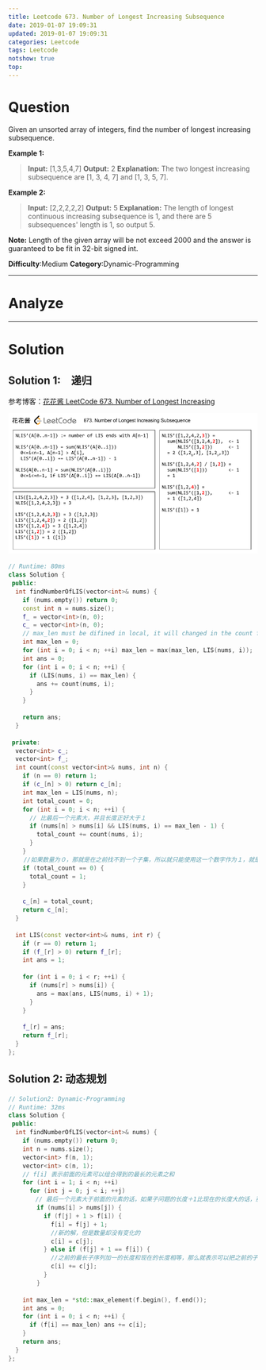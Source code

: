 ```yaml
---
title: Leetcode 673. Number of Longest Increasing Subsequence
date: 2019-01-07 19:09:31
updated: 2019-01-07 19:09:31
categories: Leetcode
tags: Leetcode
notshow: true
top:
---
```


# Question

Given an unsorted array of integers, find the number of longest increasing subsequence.

**Example 1:**  

> **Input:** [1,3,5,4,7]
> **Output:** 2
> **Explanation:** The two longest increasing subsequence are [1, 3, 4, 7] and [1, 3, 5, 7].

**Example 2:**  

> **Input:** [2,2,2,2,2]
> **Output:** 5
> **Explanation:** The length of longest continuous increasing subsequence is 1, and there are 5 subsequences' length is 1, so output 5.

**Note:**  Length of the given array will be not exceed 2000 and the answer is guaranteed to be fit in 32-bit signed int.

**Difficulty**:Medium
**Category**:Dynamic-Programming

<!-- more -->

------------

# Analyze

------------

# Solution

## Solution 1:　递归

参考博客：[花花酱 LeetCode 673. Number of Longest Increasing ](http://zxi.mytechroad.com/blog/dynamic-programming/leetcode-673-number-of-longest-increasing-subsequence/)

![](/images/in-post/2019-01-07-Leetcode-673-Number-of-Longest-Increasing-Subsequence/2019-01-08-19-03-20.png)

```cpp
// Runtime: 80ms
class Solution {
 public:
  int findNumberOfLIS(vector<int>& nums) {
    if (nums.empty()) return 0;
    const int n = nums.size();
    f_ = vector<int>(n, 0);
    c_ = vector<int>(n, 0);
    // max_len must be difined in local, it will changed in the count function
    int max_len = 0;
    for (int i = 0; i < n; ++i) max_len = max(max_len, LIS(nums, i));
    int ans = 0;
    for (int i = 0; i < n; ++i) {
      if (LIS(nums, i) == max_len) {
        ans += count(nums, i);
      }
    }

    return ans;
  }

 private:
  vector<int> c_;
  vector<int> f_;
  int count(const vector<int>& nums, int n) {
    if (n == 0) return 1;
    if (c_[n] > 0) return c_[n];
    int max_len = LIS(nums, n);
    int total_count = 0;
    for (int i = 0; i < n; ++i) {
      // 比最后一个元素大，并且长度正好大于１
      if (nums[n] > nums[i] && LIS(nums, i) == max_len - 1) {
        total_count += count(nums, i);
      }
    }
　　 //如果数量为０，那就是在之前找不到一个子集，所以就只能使用这一个数字作为１，就是单个元素的情况
    if (total_count == 0) {
      total_count = 1;
    }

    c_[n] = total_count;
    return c_[n];
  }

  int LIS(const vector<int>& nums, int r) {
    if (r == 0) return 1;
    if (f_[r] > 0) return f_[r];
    int ans = 1;

    for (int i = 0; i < r; ++i) {
      if (nums[r] > nums[i]) {
        ans = max(ans, LIS(nums, i) + 1);
      }
    }

    f_[r] = ans;
    return f_[r];
  }
};
```

## Solution 2: 动态规划

<!-- TODO: Understand the code 
        if (nums[i] > nums[j]) {
          if (f[j] + 1 > f[i]) {
            f[i] = f[j] + 1;
            c[i] = c[j];
          } else if (f[j] + 1 == f[i]) {
            c[i] += c[j];
          }
 -->
```cpp
// Solution2: Dynamic-Programming
// Runtime: 32ms
class Solution {
 public:
  int findNumberOfLIS(vector<int>& nums) {
    if (nums.empty()) return 0;
    int n = nums.size();
    vector<int> f(n, 1);
    vector<int> c(n, 1);
    // f[i] 表示前面的元素可以组合得到的最长的元素之和
    for (int i = 1; i < n; ++i)
      for (int j = 0; j < i; ++j)
      　// 最后一个元素大于前面的元素的话，如果子问题的长度＋1比现在的长度大的话，那就表示找到了一个新的解
        if (nums[i] > nums[j]) {
          if (f[j] + 1 > f[i]) {
            f[i] = f[j] + 1;
            //新的解，但是数量却没有变化的
            c[i] = c[j];
          } else if (f[j] + 1 == f[i]) {
            //之前的最长子序列加一的长度和现在的长度相等，那么就表示可以把之前的子序列的长度归入到这里面进行统计
            c[i] += c[j];
          }
        }

    int max_len = *std::max_element(f.begin(), f.end());
    int ans = 0;
    for (int i = 0; i < n; ++i) {
      if (f[i] == max_len) ans += c[i];
    }
    return ans;
  }
};
```